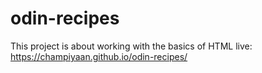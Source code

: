 # odin-recipes

This project is about working with the basics of HTML
live:
https://champiyaan.github.io/odin-recipes/
